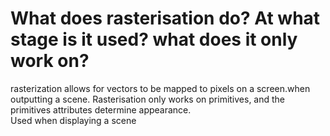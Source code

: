 # What does rasterisation do? At what stage is it used? what does it only work on?
rasterization allows for vectors to be mapped to pixels on a screen.when outputting a scene. Rasterisation only works on primitives, and the primitives attributes determine appearance.<br>Used when displaying a scene

